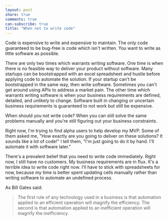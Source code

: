 ```yaml
---
layout: post
share: true
comments: true
can-subscribe: true
title: "When not to write code"
---
```


Code is expensive to write and expensive to maintain. The only code guaranteed to be bug-free is code which isn't written. You want to write as little software as possible.

There are only two times which warrants writing software. One time is when there is no feasible way to deliver your product without software. Many startups can be bootstrapped with an excel spreadsheet and hustle before applying code to automate the solution. If your startup can't be bootstrapped in the same way, then write software. Sometimes you can't get around using APIs to address a market pain. The other time which warrants writing software is when your business requirements are defined, detailed, and unlikely to change. Software built in changing or uncertain business requirements is guaranteed to not work but still be expensive.

When should you not write code? When you can still solve the same problems manually and you're still figuring out your business constraints.

Right now, I'm trying to find alpha users to help develop my MVP. Some of them asked me, "How exactly are you going to deliver on these solutions? It sounds like a lot of code!" I tell them, "I'm just going to do it by hand. I'll automate it with software later."

There's a prevalent belief that you need to write code immediately. Right now, I still have no customers. My business requirements are in flux. It's a terrible idea to write code right now. I'll have to stick with spreadsheets for now, because my time is better spent updating cells manually rather than writing software to automate an undefined process.

As Bill Gates said:

> The first rule of any technology used in a business is that automation applied to an efficient operation will magnify the efficiency. The second is that automation applied to an inefficient operation will magnify the inefficiency.